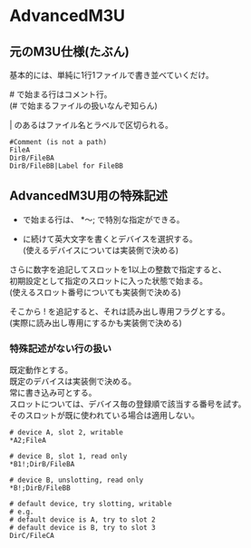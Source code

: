 ﻿# AdvancedM3U

## 元のM3U仕様(たぶん)

基本的には、単純に1行1ファイルで書き並べていくだけ。  

\# で始まる行はコメント行。  
(# で始まるファイルの扱いなんぞ知らん)  

 | のあるはファイル名とラベルで区切られる。  

```
#Comment (is not a path)
FileA
DirB/FileBA
DirB/FileBB|Label for FileBB
```

## AdvancedM3U用の特殊記述

* で始まる行は、 *～; で特別な指定ができる。  

* に続けて英大文字を書くとデバイスを選択する。  
(使えるデバイスについては実装側で決める)  

さらに数字を追記してスロットを1以上の整数で指定すると、  
初期設定として指定のスロットに入った状態で始まる。  
(使えるスロット番号についても実装側で決める)  

そこから ! を追記すると、それは読み出し専用フラグとする。  
(実際に読み出し専用にするかも実装側で決める)  

### 特殊記述がない行の扱い

既定動作とする。  
既定のデバイスは実装側で決める。  
常に書き込み可とする。  
スロットについては、デバイス毎の登録順で該当する番号を試す。  
そのスロットが既に使われている場合は適用しない。  

```
# device A, slot 2, writable
*A2;FileA

# device B, slot 1, read only
*B1!;DirB/FileBA

# device B, unslotting, read only
*B!;DirB/FileBB

# default device, try slotting, writable
# e.g.
# default device is A, try to slot 2
# default device is B, try to slot 3
DirC/FileCA
```
